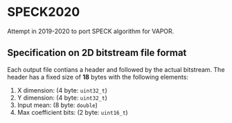 # SPECK2020
Attempt in 2019-2020 to port SPECK algorithm for VAPOR.

## Specification on 2D bitstream file format

Each output file contians a header and followed by the actual bitstream. The header has a fixed size of **18** bytes with the following elements: 

1. X dimension:  (4 byte:  `uint32_t`)
2. Y dimension:  (4 byte:  `uint32_t`)
3. Input mean:   (8 byte:  `double`)
4. Max coefficient bits:  (2 byte:  `uint16_t`)

